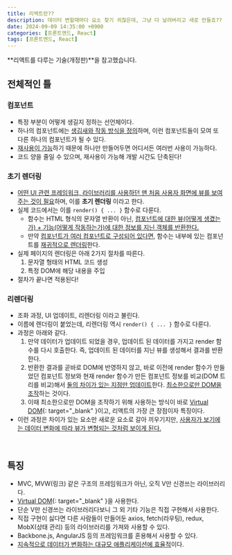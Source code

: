 ```yaml
---
title: 리액트란??
description: 데이터 변할때마다 요소 찾기 귀찮은데, 그냥 다 날려버리고 새로 만들죠??
date: 2024-09-09 14:35:00 +0900
categories: [프론트엔드, React]
tags: [프론트엔드, React]
---
```


**리액트를 다루는 기술(개정판)**을 참고했습니다.

## 전체적인 틀

### 컴포넌트
- 특정 부분이 어떻게 생길지 정하는 선언체이다.
- 하나의 컴포넌트에는 <ins>생김새와 작동 방식을 정의</ins>하며, 이런 컴포넌트들이 모여 또 다른 하나의 컴포넌트가 될 수 있다.
- <ins>재사용이 가능</ins>하기 때문에 하나만 만들어두면 어디서든 여러번 사용이 가능하다.
- 코드 양을 줄일 수 있으며, 재사용이 가능해 개발 시간도 단축된다!

### 초기 렌더링
- <ins>어떤 UI 관련 프레임워크, 라이브러리를 사용하던 맨 처음 사용자 화면에 뷰를 보여주는 것이 필요</ins>하며, 이를 **초기 렌더링** 이라고 한다.
- 실제 코드에서는 이를 `render() { ... }` 함수로 다룬다.
  - 함수는 HTML 형식의 문자열 반환이 아닌, <ins>컴포넌트에 대한 뷰(어떻게 생겼는가) + 기능(어떻게 작동하는가)에 대한 정보를 지닌 객체를 반환<ins>한다.
  - 만약 <ins>컴포넌트가 여러 컴포넌트로 구성되어 있다면</ins>, 함수는 내부에 있는 컴포넌트를 <ins>재귀적으로 렌더링</ins>한다.
- 실제 페이지의 렌더링은 아래 2가지 절차를 따른다.
    1. 문자열 형태의 HTML 코드 생성
    2. 특정 DOM에 해당 내용을 주입
- 절차가 끝나면 적용된다!

### 리렌더링
- 조화 과정, UI 업데이트, 리렌더링 이라고 불린다.
- 이름에 렌더링이 붙었는데, 리렌더링 역시 `render() { ... }` 함수로 다룬다.
- 과정은 아래와 같다.
  1. 만약 데이터가 업데이트 되었을 경우, 업데이트 된 데이터를 가지고 render 함수를 다시 호출한다. 즉, 업데이트 된 데이터를 지닌 뷰를 생성해서 결과를 반환한다.
  2. 반환한 결과를 곧바로 DOM에 반영하지 않고, 바로 이전에 render 함수가 만들었던 컴포넌트 정보와 현재 render 함수가 만든 컴포넌트 정보를 비교(DOM 트리를 비교)해서 <ins>둘의 차이가 있는 지점만 업데이트</ins>한다. <ins>최소한으로만 DOM을 조작</ins>하는 것이다.
  3. 이때 최소한으로만 DOM을 조작하기 위해 사용하는 방식이 바로 [Virtual DOM](/posts/Virtual-DOM){: target="_blank" }이고, 리액트의 가장 큰 장점이자 특징이다.
- 이런 과정은 차이가 있는 요소만 새로운 요소로 갈아 끼우기지만, <ins>사용자가 보기에는 데이터 변화에 따라 뷰가 변형되는 것처럼 보이게 된다.</ins>
<br>


## 특징
- MVC, MVW(링크) 같은 구조의 프레임워크가 아닌, 오직 V만 신경쓰는 라이브러리다.
- [Virtual DOM](/posts/Virtual-DOM){: target="_blank" }을 사용한다.
- 단순 V만 신경쓰는 라이브러리다보니 그 외 기타 기능은 직접 구현해서 사용한다.
- 직접 구현이 싫다면 다른 사람들이 만들어둔 axios, fetch(라우팅), redux, MobX(상태 관리) 등의 라이브러리를 가져와 사용할 수 있다.
- Backbone.js, AngularJS 등의 프레임워크를 혼용해서 사용할 수 있다.
- <ins>지속적으로 데이터가 변화하는 대규모 애플리케이션에 효율적</ins>이다.